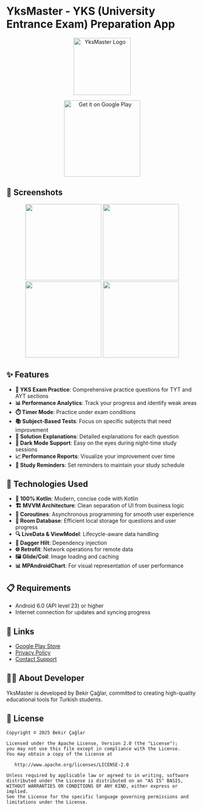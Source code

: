 # YksMaster - YKS (University Entrance Exam) Preparation App

<p align="center">
  <img src="app/src/main/res/mipmap-xxxhdpi/ic_launcher.png" alt="YksMaster Logo" width="150"/>
</p>

<p align="center">
  <a href="https://play.google.com/store/apps/details?id=com.bekirdev.yksmaster">
    <img alt="Get it on Google Play" src="https://play.google.com/intl/en_us/badges/static/images/badges/en_badge_web_generic.png" width="200"/>
  </a>
</p>

## 📱 Screenshots

<p align="center">
  <img src="screenshots/screenshot1.jpg" width="200" />
  <img src="screenshots/screenshot2.jpg" width="200" />
  <img src="screenshots/screenshot3.jpg" width="200" />
  <img src="screenshots/screenshot4.jpg" width="200" />
</p>

## ✨ Features

- **📝 YKS Exam Practice**: Comprehensive practice questions for TYT and AYT sections
- **📊 Performance Analytics**: Track your progress and identify weak areas
- **⏱️ Timer Mode**: Practice under exam conditions
- **📚 Subject-Based Tests**: Focus on specific subjects that need improvement
- **🧠 Solution Explanations**: Detailed explanations for each question
- **🌙 Dark Mode Support**: Easy on the eyes during night-time study sessions
- **📈 Performance Reports**: Visualize your improvement over time
- **🔔 Study Reminders**: Set reminders to maintain your study schedule

## 🔧 Technologies Used

- **💯 100% Kotlin**: Modern, concise code with Kotlin
- **🏗️ MVVM Architecture**: Clean separation of UI from business logic
- **🔄 Coroutines**: Asynchronous programming for smooth user experience
- **💾 Room Database**: Efficient local storage for questions and user progress
- **🔍 LiveData & ViewModel**: Lifecycle-aware data handling
- **🧩 Dagger Hilt**: Dependency injection
- **🌐 Retrofit**: Network operations for remote data
- **🖼️ Glide/Coil**: Image loading and caching
- **📊 MPAndroidChart**: For visual representation of user performance

## 📋 Requirements

- Android 6.0 (API level 23) or higher
- Internet connection for updates and syncing progress

## 🔗 Links

- [Google Play Store](https://play.google.com/store/apps/details?id=com.bekirdev.yksmaster)
- [Privacy Policy](https://example.com/privacy-policy)
- [Contact Support](mailto:contact@bekirdev.com)

## 👨‍💻 About Developer

YksMaster is developed by Bekir Çağlar, committed to creating high-quality educational tools for Turkish students.

## 📄 License

```
Copyright © 2025 Bekir Çağlar

Licensed under the Apache License, Version 2.0 (the "License");
you may not use this file except in compliance with the License.
You may obtain a copy of the License at

   http://www.apache.org/licenses/LICENSE-2.0

Unless required by applicable law or agreed to in writing, software
distributed under the License is distributed on an "AS IS" BASIS,
WITHOUT WARRANTIES OR CONDITIONS OF ANY KIND, either express or implied.
See the License for the specific language governing permissions and
limitations under the License.
```
